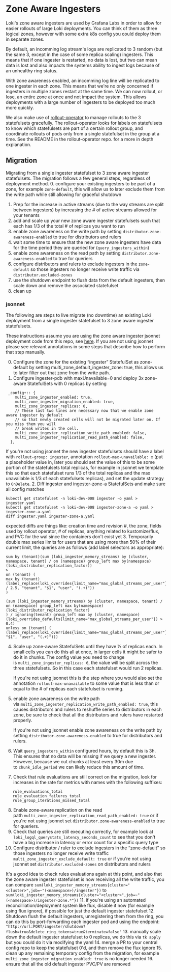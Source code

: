 # Zone Aware Ingesters
Loki's zone aware ingesters are used by Grafana Labs in order to allow for easier rollouts of large Loki deployments. You can think of them as three logical zones, however with some extra k8s config you could deploy them in separate zones.

By default, an incomming log stream's logs are replicated to 3 random (but the same 3, except in the case of some replica scaling) ingesters. This means that if one ingester is restarted, no data is lost, but two can mean data is lost and also impacts the systems ability to ingest logs because of an unhealthy ring status.

With zone awareness enabled, an incomming log line will be replicated to one ingester in each zone. This means that we're no only concerned if ingesters in multiple zones restart at the same time. We can now rollout, or lose, an entire zone at once and not impact the system. This allows deployments with a large number of ingesters to be deployed too much more quickly.

We also make use of [rollout-operator](https://github.com/grafana/rollout-operator) to manage rollouts to the 3 statefulsets gracefully. The rollout-operator looks for labels on statefulsets to know which statefulsets are part of a certain rollout group, and coordinate rollouts of pods only from a single statefulset in the group at a time. See the README in the rollout-operator repo. for a more in depth explanation.

## Migration
Migrating from a single ingester statefulset to 3 zone aware ingester statefulsets. The migration follows a few general steps, regardless of deployment method.
0. configure your existing ingesters to be part of a zone, for example `zone-default`, this will allow us to later exclude them from the write path while still allowing for graceful shutdown
1. Prep for the increase in active streams (due to the way streams are split between ingesters) by increasing the # of active streams allowed for your tenants
2. add and scale up your new zone aware ingester statefulsets such that each has 1/3 of the total # of replicas you want to run
3. enable zone awareness on the write path by setting `distributor.zone-awareness-enabled` to true for distributors and rulers
4. wait some time to ensure that the new zone aware ingesters have data for the time period they are queried for (`query_ingesters_within`)
5. enable zone awareness on the read path by setting `distributor.zone-awareness-enabled` to true for queriers
6. configure distributors and rulers to exclude ingesters in the `zone-default` so those ingesters no longer receive write traffic via `distributor.excluded-zones`
7. use the shutdown endpoint to flush data from the default ingesters, then scale down and remove the associated statefulset
8. clean up


### jsonnet
The following are steps to live migrate (no downtime) an existing Loki deployment from a single ingester statefulset to 3 zone aware ingester statefulsets. 

These instructions assume you are using the zone aware ingester jsonnet deployment code from this repo, see [here](production/ksonnet/loki/multi-zone.libsonnet). If you are not using jsonnet please see relevant annotations in some steps that describe how to perform that step manually.

0. Configure the zone for the existing “ingester” StatefulSet as zone-default by setting multi_zone_default_ingester_zone: true, this allows us to later filter out that zone from the write path.
1. Configure ingester-pdb with maxUnavailable=0 and deploy 3x zone-aware StatefulSets with 0 replicas by setting
```
 _config+:: {
    multi_zone_ingester_enabled: true,
    multi_zone_ingester_migration_enabled: true,
    multi_zone_ingester_replicas: 0,
    // These last two lines are necessary now that we enable zone aware ingester by default
    // so that newly created cells will not be migrated later on. If you miss them you will
    // break writes in the cell.
    multi_zone_ingester_replication_write_path_enabled: false,
    multi_zone_ingester_replication_read_path_enabled: false,
  },
```

If you're not using jsonnet the new ingester statefulsets should have a label with `rollout-group: ingester`, annotation `rollout-max-unavailable: x` (put a placeholder value in, later you should set the value of this to be some portion of the statefulsets total replicas, for example in jsonnet we template this so that each statefulset runs 1/3 of the total replicas and the max unavailable is 1/3 of each statefulsets replicas), and set the update strategy to `OnDelete`.
2.  Diff ingester and ingester-zone-a StatefulSets and make sure all config matches 
```
kubectl get statefulset -n loki-dev-008 ingester -o yaml > ingester.yaml
kubectl get statefulset -n loki-dev-008 ingester-zone-a -o yaml > ingester-zone-a.yaml
diff ingester.yaml ingester-zone-a.yaml
```
expected diffs are things like: creation time and revision #, the zone, fields used by rollout operator, # of replicas, anything related to kustomize/flux, and PVC for the wal since the containers don't exist yet
3. Temporarily double max series limits for users that are using more than 50% of their current limit, the queries are as follows (add label selectors as appropriate):
```
sum by (tenant)(sum (loki_ingester_memory_streams) by (cluster, namespace, tenant) / on (namespace) group_left max by(namespace) (loki_distributor_replication_factor))
>
on (tenant) (
max by (tenant) (label_replace(loki_overrides{limit_name="max_global_streams_per_user"} / 2.5, "tenant", "$1", "user", "(.+)"))
)
```

```
(sum (loki_ingester_memory_streams) by (cluster, namespace, tenant) / on (namespace) group_left max by(namespace) (loki_distributor_replication_factor)
) / ignoring(tenant) group_left max by (cluster, namespace)(loki_overrides_defaults{limit_name="max_global_streams_per_user"}) > 0.4)
unless on (tenant) (
(label_replace(loki_overrides{limit_name="max_global_streams_per_user"},"tenant", "$1", "user", "(.+)")))
```
4. Scale up zone-aware StatefulSets until they have ⅓ of replicas each. In small cells you can do this all at once, in larger cells it might be safer to do it in chunks. The config value you need to change is `multi_zone_ingester_replicas: 6`, the value will be split across the three statefulsets. So in this case each statefulset would run 2 replicas.
   
   If you're not using jsonnet this is the step where you would also set the annotation `rollout-max-unavailable` to some value that is less than or equal to the # of replicas each statefulset is running.
5. enable zone awareness on the write path via `multi_zone_ingester_replication_write_path_enabled: true`, this causes distributors and rulers to reshuffle series to distributors in each zone, be sure to check that all the distributors and rulers have restarted properly.
   
   If you're not using jsonnet enable zone awareness on the write path by setting `distributor.zone-awareness-enabled` to true for distributors and rulers.
6. Wait `query_ingesters_within` configured hours, by default this is 3h. This ensures that no data will be missing if we query a new ingester. However, because we cut chunks at least every 30m due to `chunk_idle_period` we can likely reduce this amount of time.
7. Check that rule evaluations are still correct on the migration, look for increases in the rate for metrics with names with the following suffixes:
```
   rule_evaluations_total
   rule_evaluation_failures_total
   rule_group_iterations_missed_total
```

8. Enable zone-aware replication on the read path `multi_zone_ingester_replication_read_path_enabled: true` or if you're not using jsonnet set `distributor.zone-awareness-enabled` to true for queriers.
9. Check that queries are still executing correctly, for example look at `loki_logql_querystats_latency_seconds_count` to see that you don't have a big increase in latency or error count for a specific query type
10. Configure distributor / ruler to exclude ingesters in the “zone-default” so those ingesters no longer receive write traffic `multi_zone_ingester_exclude_default: true` or if you're not using jsonnet set `distributor.excluded-zones` on distributors and rulers

It's a good idea to check rules evaluations again at this point, and also that the zone aware ingester statefulset is now receiving all the write traffic, you can compare `sum(loki_ingester_memory_streams{cluster="<cluster>",job=~"(<namespace>)/ingester"})` to `sum(loki_ingester_memory_streams{cluster="<cluster>",job=~"(<namespace>)/ingester-zone.*"})` 
11. if you're using an automated reconcilliation/deployment system like flux, disable it now (for example using flux ignore), if possible for just the default ingester statefulset
12. Shutdown flush the default ingesters, unregistering them from the ring, you can do this by port-forwarding each ingester pod and using the endpoint: `"http://url:PORT/ingester/shutdown?flush=true&delete_ring_tokens=true&terminate=false"`
13. manually scale down the default ingester statefulset to 0 replicas, we do this via `tk apply` but you could do it via modifying the yaml
14. merge a PR to your central config repo to keep the statefulset 0'd, and then remove the flux ignore
15. clean up any remaining temporary config from the migration, for example `multi_zone_ingester_migration_enabled: true` is no longer needed
16. ensure that all the old default ingester PVC/PV are removed